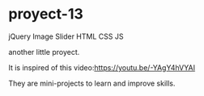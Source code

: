 # proyect-13
jQuery Image Slider  HTML CSS JS

another little proyect.

It is inspired of this video:https://youtu.be/-YAgY4hVYAI


They are mini-projects to learn and improve skills.
